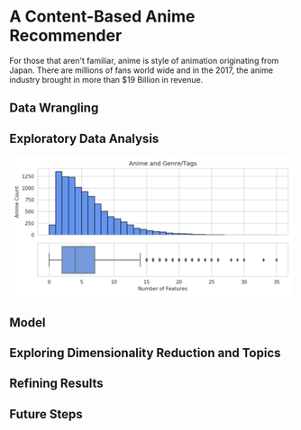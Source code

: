 # A Content-Based Anime Recommender

For those that aren't familiar, anime is style of animation originating from Japan. There are millions of fans world wide and in the 2017, the anime industry brought in more than $19 Billion in revenue. 

## Data Wrangling

## Exploratory Data Analysis

![anime_feature_counts](<https://github.com/sn-ekstrand/content-based-anime-recommender/blob/master/images/anime_feature_counts.png> "Anime Feature Counts")

## Model

## Exploring Dimensionality Reduction and Topics

## Refining Results

## Future Steps
